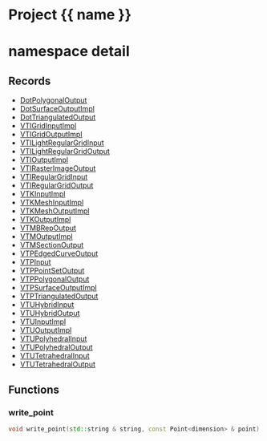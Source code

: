 <script setup>
import {useRoute} from 'vitepress'
const {path} = useRoute()
const tokens = path.split('/')
const words = tokens[2].split('-');
for (let i = 0; i < words.length; i++) {
    words[i] = words[i].charAt(0).toUpperCase() + words[i].slice(1);
    words[i] = words[i].replace('geode', 'Geode')
}
const name = words.join('-');
</script>
# Project {{ name }}

# namespace detail



## Records

* [DotPolygonalOutput](DotPolygonalOutput.md)
* [DotSurfaceOutputImpl](DotSurfaceOutputImpl.md)
* [DotTriangulatedOutput](DotTriangulatedOutput.md)
* [VTIGridInputImpl](VTIGridInputImpl.md)
* [VTIGridOutputImpl](VTIGridOutputImpl.md)
* [VTILightRegularGridInput](VTILightRegularGridInput.md)
* [VTILightRegularGridOutput](VTILightRegularGridOutput.md)
* [VTIOutputImpl](VTIOutputImpl.md)
* [VTIRasterImageOutput](VTIRasterImageOutput.md)
* [VTIRegularGridInput](VTIRegularGridInput.md)
* [VTIRegularGridOutput](VTIRegularGridOutput.md)
* [VTKInputImpl](VTKInputImpl.md)
* [VTKMeshInputImpl](VTKMeshInputImpl.md)
* [VTKMeshOutputImpl](VTKMeshOutputImpl.md)
* [VTKOutputImpl](VTKOutputImpl.md)
* [VTMBRepOutput](VTMBRepOutput.md)
* [VTMOutputImpl](VTMOutputImpl.md)
* [VTMSectionOutput](VTMSectionOutput.md)
* [VTPEdgedCurveOutput](VTPEdgedCurveOutput.md)
* [VTPInput](VTPInput.md)
* [VTPPointSetOutput](VTPPointSetOutput.md)
* [VTPPolygonalOutput](VTPPolygonalOutput.md)
* [VTPSurfaceOutputImpl](VTPSurfaceOutputImpl.md)
* [VTPTriangulatedOutput](VTPTriangulatedOutput.md)
* [VTUHybridInput](VTUHybridInput.md)
* [VTUHybridOutput](VTUHybridOutput.md)
* [VTUInputImpl](VTUInputImpl.md)
* [VTUOutputImpl](VTUOutputImpl.md)
* [VTUPolyhedralInput](VTUPolyhedralInput.md)
* [VTUPolyhedralOutput](VTUPolyhedralOutput.md)
* [VTUTetrahedralInput](VTUTetrahedralInput.md)
* [VTUTetrahedralOutput](VTUTetrahedralOutput.md)


## Functions

### write_point

```cpp
void write_point(std::string & string, const Point<dimension> & point)
```




